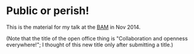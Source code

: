 Public or perish!
=====================

This is the material for my talk at the [BAM](http://bamconf.com/) in Nov 2014.

(Note that the title of the open office thing is "Collaboration and openness everywhere!"; I thought of this new title only after submitting a title.)
